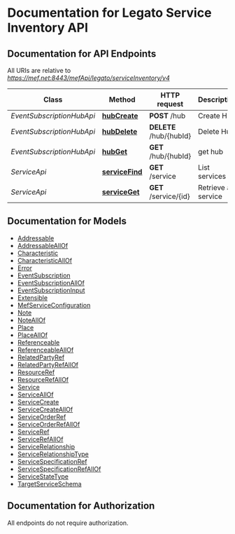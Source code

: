 # Documentation for Legato Service Inventory API

<a name="documentation-for-api-endpoints"></a>
## Documentation for API Endpoints

All URIs are relative to *https://mef.net:8443/mefApi/legato/serviceInventory/v4*

Class | Method | HTTP request | Description
------------ | ------------- | ------------- | -------------
*EventSubscriptionHubApi* | [**hubCreate**](Apis/EventSubscriptionHubApi.md#hubcreate) | **POST** /hub | Create Hub
*EventSubscriptionHubApi* | [**hubDelete**](Apis/EventSubscriptionHubApi.md#hubdelete) | **DELETE** /hub/{hubId} | Delete Hub
*EventSubscriptionHubApi* | [**hubGet**](Apis/EventSubscriptionHubApi.md#hubget) | **GET** /hub/{hubId} | get hub
*ServiceApi* | [**serviceFind**](Apis/ServiceApi.md#servicefind) | **GET** /service | List services
*ServiceApi* | [**serviceGet**](Apis/ServiceApi.md#serviceget) | **GET** /service/{id} | Retrieve a service


<a name="documentation-for-models"></a>
## Documentation for Models

 - [Addressable](./\Models/Addressable.md)
 - [AddressableAllOf](./\Models/AddressableAllOf.md)
 - [Characteristic](./\Models/Characteristic.md)
 - [CharacteristicAllOf](./\Models/CharacteristicAllOf.md)
 - [Error](./\Models/Error.md)
 - [EventSubscription](./\Models/EventSubscription.md)
 - [EventSubscriptionAllOf](./\Models/EventSubscriptionAllOf.md)
 - [EventSubscriptionInput](./\Models/EventSubscriptionInput.md)
 - [Extensible](./\Models/Extensible.md)
 - [MefServiceConfiguration](./\Models/MefServiceConfiguration.md)
 - [Note](./\Models/Note.md)
 - [NoteAllOf](./\Models/NoteAllOf.md)
 - [Place](./\Models/Place.md)
 - [PlaceAllOf](./\Models/PlaceAllOf.md)
 - [Referenceable](./\Models/Referenceable.md)
 - [ReferenceableAllOf](./\Models/ReferenceableAllOf.md)
 - [RelatedPartyRef](./\Models/RelatedPartyRef.md)
 - [RelatedPartyRefAllOf](./\Models/RelatedPartyRefAllOf.md)
 - [ResourceRef](./\Models/ResourceRef.md)
 - [ResourceRefAllOf](./\Models/ResourceRefAllOf.md)
 - [Service](./\Models/Service.md)
 - [ServiceAllOf](./\Models/ServiceAllOf.md)
 - [ServiceCreate](./\Models/ServiceCreate.md)
 - [ServiceCreateAllOf](./\Models/ServiceCreateAllOf.md)
 - [ServiceOrderRef](./\Models/ServiceOrderRef.md)
 - [ServiceOrderRefAllOf](./\Models/ServiceOrderRefAllOf.md)
 - [ServiceRef](./\Models/ServiceRef.md)
 - [ServiceRefAllOf](./\Models/ServiceRefAllOf.md)
 - [ServiceRelationship](./\Models/ServiceRelationship.md)
 - [ServiceRelationshipType](./\Models/ServiceRelationshipType.md)
 - [ServiceSpecificationRef](./\Models/ServiceSpecificationRef.md)
 - [ServiceSpecificationRefAllOf](./\Models/ServiceSpecificationRefAllOf.md)
 - [ServiceStateType](./\Models/ServiceStateType.md)
 - [TargetServiceSchema](./\Models/TargetServiceSchema.md)


<a name="documentation-for-authorization"></a>
## Documentation for Authorization

All endpoints do not require authorization.
